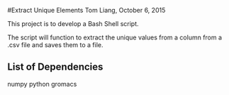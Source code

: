 #Extract Unique Elements
Tom Liang, October 6, 2015

This project is to develop a Bash Shell script.

The script will function to extract the unique values from a column from a .csv file and saves them to a file.

## List of  Dependencies
numpy
python
gromacs
